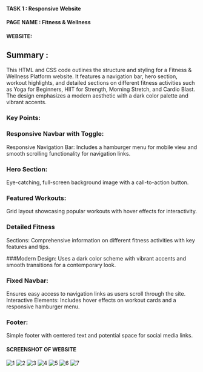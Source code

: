   

#### TASK 1  : Responsive Website

#### PAGE NAME : Fitness & Wellness

#### WEBSITE: 

## Summary :

This HTML and CSS code outlines the structure and styling for a Fitness & Wellness Platform website. It features a navigation bar, hero section, workout highlights, and detailed sections on different fitness activities such as Yoga for Beginners, HIIT for Strength, Morning Stretch, and Cardio Blast. The design emphasizes a modern aesthetic with a dark color palette and vibrant accents.

### Key Points:

### Responsive Navbar with Toggle:


Responsive Navigation Bar: 
Includes a hamburger menu for mobile view and smooth scrolling functionality for navigation links.

### Hero Section: 
Eye-catching, full-screen background image with a call-to-action button.

### Featured Workouts:
Grid layout showcasing popular workouts with hover effects for interactivity.

### Detailed Fitness 
Sections: Comprehensive information on different fitness activities with key features and tips.

###Modern Design: 
Uses a dark color scheme with vibrant accents and smooth transitions for a contemporary look.

### Fixed Navbar: 
Ensures easy access to navigation links as users scroll through the site.
Interactive Elements: Includes hover effects on workout cards and a responsive hamburger menu.

### Footer: 
Simple footer with centered text and potential space for social media links.

#### SCREENSHOT OF WEBSITE

![1](https://github.com/user-attachments/assets/c60fedfe-7bad-4daa-aabf-1cc099d2e560)
![2](https://github.com/user-attachments/assets/ae7118d4-6fb2-4ae9-876e-be55eeb39eec)
![3](https://github.com/user-attachments/assets/fc09a934-5747-4f53-81af-49cab0aeeefd)
![4](https://github.com/user-attachments/assets/208295bb-45f5-414e-a359-f554936aa9d7)
![5](https://github.com/user-attachments/assets/60963b5c-2372-4b7b-8672-afd5f9c580de)
![6](https://github.com/user-attachments/assets/a544f07f-d68e-4588-832a-f2339df39faa)
![7](https://github.com/user-attachments/assets/29b9dd50-1832-488a-9864-41f5ecfbbf49)
